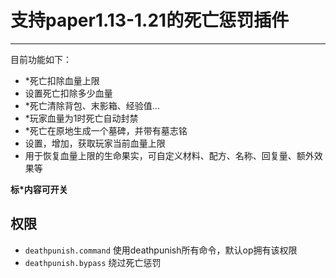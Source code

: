 # 支持paper1.13-1.21的死亡惩罚插件

***

目前功能如下：

+ *死亡扣除血量上限
+ 设置死亡扣除多少血量
+ *死亡清除背包、末影箱、经验值...
+ *玩家血量为1时死亡自动封禁
+ *死亡在原地生成一个墓碑，并带有墓志铭
+ 设置，增加，获取玩家当前血量上限
+ 用于恢复血量上限的生命果实，可自定义材料、配方、名称、回复量、额外效果等

**标*内容可开关**

## 权限
+ `deathpunish.command` 使用deathpunish所有命令，默认op拥有该权限
+ `deathpunish.bypass` 绕过死亡惩罚 